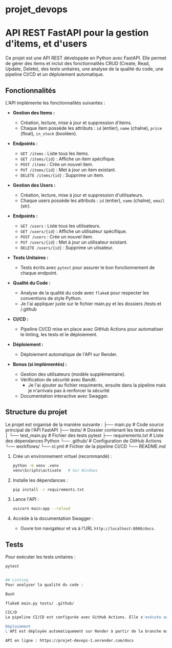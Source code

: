 # projet_devops

# API REST FastAPI pour la gestion d'items, et d'users

Ce projet est une API REST développée en Python avec FastAPI. Elle permet de gérer des items et inclut des fonctionnalités CRUD (Create, Read, Update, Delete), des tests unitaires, une analyse de la qualité du code, une pipeline CI/CD et un déploiement automatique.

## Fonctionnalités

L'API implémente les fonctionnalités suivantes :

* **Gestion des Items :**
    * Création, lecture, mise à jour et suppression d'items.
    * Chaque item possède les attributs : `id` (entier), `name` (chaîne), `price` (float), `in_stock` (booléen).
* **Endpoints :**
    * `GET /items` : Liste tous les items.
    * `GET /items/{id}` : Affiche un item spécifique.
    * `POST /items` : Crée un nouvel item.
    * `PUT /items/{id}` : Met à jour un item existant.
    * `DELETE /items/{id}` : Supprime un item.

* **Gestion des Users :**
    * Création, lecture, mise à jour et suppression d'utilisateurs.
    * Chaque users possède les attributs : `id` (entier), `name` (chaîne), `email` (str).
* **Endpoints :**
    * `GET /users` : Liste tous les utilisateurs.
    * `GET /users/{id}` : Affiche un utilisateur spécifique.
    * `POST /users` : Crée un nouvel item.
    * `PUT /users/{id}` : Met à jour un utilisateur existant.
    * `DELETE /users/{id}` : Supprime un utisateur.


* **Tests Unitaires :**
    * Tests écrits avec `pytest` pour assurer le bon fonctionnement de chaque endpoint.
* **Qualité du Code :**
    * Analyse de la qualité du code avec `flake8` pour respecter les conventions de style Python.
    * Je l'ai appliquer juste sur le fichier main.py et les dossiers /tests et /.github
* **CI/CD :**
    * Pipeline CI/CD mise en place avec GitHub Actions pour automatiser le linting, les tests et le déploiement.
* **Déploiement :**
    * Déploiement automatique de l'API sur Render.
* **Bonus (si implémentés) :**
    * Gestion des utilisateurs (modèle supplémentaire).
    * Vérification de sécurité avec Bandit.
      * Je l'ai ajouter au fichier requiments, ensuite dans la pipeline mais je n'arrivais pas à renforcer la sécurité
    * Documentation interactive avec Swagger.

## Structure du projet

Le projet est organisé de la manière suivante :
├── main.py           # Code source principal de l'API FastAPI
├── tests/            # Dossier contenant les tests unitaires
│   └── test_main.py  # Fichier des tests pytest
├── requirements.txt  # Liste des dépendances Python
└── .github/          # Configuration de GitHub Actions
    └── workflows/
        └── ci.yml    # Fichier de la pipeline CI/CD
└── README.md

1. Crée un environnement virtuel (recommandé) :

    ```bash
    python -m venv .venv
    venv\Scripts\activate   # Sur Windows
    ```

2. Installe les dépendances :

    ```bash
    pip install -r requirements.txt
    ```

3.  Lance l'API :

    ```bash
    uvicorn main:app --reload
    ```

4.  Accède à la documentation Swagger :

    * Ouvre ton navigateur et va à l'URL `http://localhost:8000/docs`.

## Tests

Pour exécuter les tests unitaires :

```bash
pytest


## Linting
Pour analyser la qualité du code :

Bash

flake8 main.py tests/ .github/

CIC/D
La pipeline CI/CD est configurée avec GitHub Actions. Elle s'exécute automatiquement à chaque push sur la branche main et à chaque pull request. 

Déploiement
L'API est déployée automatiquement sur Render à partir de la branche main.

API en ligne : https://projet-devops-1.onrender.com/docs
